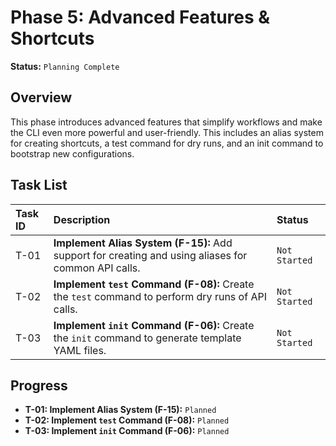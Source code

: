 # Phase 5: Advanced Features & Shortcuts

**Status:** `Planning Complete`

## Overview

This phase introduces advanced features that simplify workflows and make the CLI even more powerful and user-friendly. This includes an alias system for creating shortcuts, a test command for dry runs, and an init command to bootstrap new configurations.

## Task List

| Task ID | Description                                                                                                                            | Status      |
| :------ | :------------------------------------------------------------------------------------------------------------------------------------- | :---------- |
| T-01    | **Implement Alias System (F-15):** Add support for creating and using aliases for common API calls.                                    | `Not Started` |
| T-02    | **Implement `test` Command (F-08):** Create the `test` command to perform dry runs of API calls.                                       | `Not Started` |
| T-03    | **Implement `init` Command (F-06):** Create the `init` command to generate template YAML files.                                        | `Not Started` |

## Progress

- **T-01: Implement Alias System (F-15):** `Planned`
- **T-02: Implement `test` Command (F-08):** `Planned`
- **T-03: Implement `init` Command (F-06):** `Planned`
